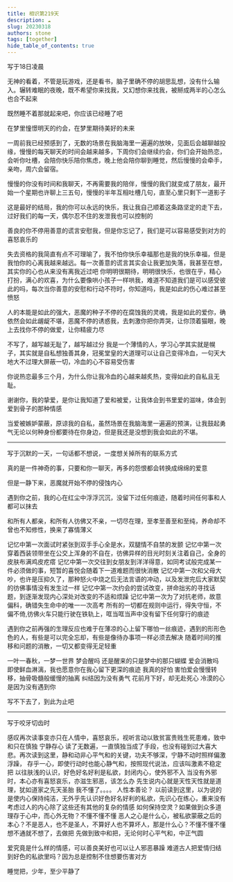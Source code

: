 ```yaml
---
title: 相识第219天
description: ☁️️
slug: 20230318
authors: stone
tags: [together]
hide_table_of_contents: true
---
```


写于18日凌晨

无神的看着，不管是玩游戏，还是看书，脑子里确不停的胡思乱想，没有什么输入。辗转难眠的夜晚，既不希望你来找我，又幻想你来找我，被掰成两半的心怎么也合不起来 

既然睡不着那就起来吧，你应该已经睡了吧

在梦里憧憬明天的约会，在梦里期待美好的未来

一周前我已经预感到了，无数的场景在我脑海里一遍遍的放映，见面后会越聊越投缘，慢慢的每天聊天的时间会越来越多，下周你们会继续约会，你们会开始热恋，会听你吐槽，会陪你快乐陪你焦虑，晚上他会陪你聊到睡觉，然后慢慢的会牵手，亲吻，周六会留宿。

慢慢的你没有时间和我聊天，不再需要我的陪伴，慢慢的我们就变成了朋友，最开始一个星期也许聊上三五句，慢慢的半年互相吐槽几句，直至心里只剩下一道影子

这是最好的结局，我的你可以永远的快乐，我让我自己顺着这条路坚定的走下去，过好我们的每一天，偶尔忍不住的发泄我也可以控制的

善良的你不停用善意的谎言安慰我，但是你忘记了，我们是可以容易感受到对方的喜怒哀乐的

失去资格的我简直有点不可理喻了，我不怕你快乐幸福那也是我的快乐幸福，但是我怕你的心离我越来越远。每一次善意的谎言其实会让我更加失落，我甚至在想，其实你的心也从来没有离我近过吧
你明明很期待，明明很快乐，也很在乎，精心打扮，满心的欢喜，为什么要像哄小孩子一样哄我，难道不知道我们是可以感受彼此的吗，每次当你善意的安慰和行动不符时，你知道吗，我是如此的伤心难过甚至愤怒

人的本能是如此的强大，恶魔的种子不停的在腐蚀我的灵魂，我是如此的爱你，确依然会如此龌龊不堪，恶魔不停的诱惑我，去刺激你把你弄哭，让你顶着猫眼，晚上去找你不停的做爱，让你精疲力尽

不写了，越写越无耻了，越写越过分
我是一个薄情的人，学习心学其实就是幌子，其实就是自私想独善其身，冠冕堂皇的大道理可以让自己变得冷血，一句天大地大不过理大屏蔽一切，冷血的心不容易受伤害

你说热恋最多三个月，为什么你让我冷血的心越来越炙热，变得如此的自私且无耻。

谢谢你，我的挚爱，是你让我知道了爱和被爱，让我体会到书里爱的滋味，体会到爱到骨子的那种情感

当爱被嫉妒蒙蔽，原谅我的自私，虽然场景在我脑海里一遍遍的预演，让我鼓起勇气无论以何种身份都要待在你身边，但是我还是没想到我会如此的不堪。

------------------

写于沉默的一天，一句话都不想说，一度想关掉所有的联系方式

真的是一件神奇的事，只要和你一聊天，再多的怨恨都会转换成绵绵的爱意

但是一静下来，恶魔就开始不停的侵蚀内心

遇到你之前，我的心在红尘中浮浮沉沉，没留下过任何痕迹，随着时间任何事和人都可以抹去

和所有人都亲，和所有人彷佛又不亲，一切尽在理，至孝至善至和至纯，养命却不曾也不知修性，换来了寡情薄义

记忆中第一次面试时紧张到双手手心全是水，双腿情不自禁的发颤
记忆中第一次穿着西装领带坐在公交上浑身的不自在，彷佛异样的目光时刻关注着自己，全身的皮肤布满鸡皮疙瘩
记忆中第一次交往到女朋友到洋洋得意，如同考试般完成某一件必须做的事，短暂的喜悦会随着下一道难题而很快消散
记忆中第一次和父母大吵，也许是压抑久了，那种怒火中烧之后无法言语的冲动，以及发泄完后大家默契的彷佛事情没有发生过一样
记忆中第一次约会的尝试改变，拼命拙劣的寻找话题，到逐渐发现内心深处对改变的不适和烦躁
记忆中第一次为了对抗老师，故意偏科，确错失生命中的唯一一次高考
所有的一切都在规则中运行，得失守恒，不偏不倚,彷佛火车只能行驶在铁轨上，哐当哐当声中没有留下任何穿行的痕迹

遇到你之前再强的生理反应也难于在薄凉的心上留下哪怕一丝痕迹，遇到的形形色色的人，有些是可以完全忘却，有些是像待办事项一样必须去解决
随着时间的推移和问题的消散，一切又都变得无足轻重

一叶一春秋，一梦一世界
梦会醒吗
还是醒来的只是梦中的那只蝴蝶
爱会消散吗
即使鲜血淋漓，我也愿意你在我心留下更深的痕迹
我真的好怕
害怕爱会慢慢转移，抽骨吸髓般缓慢的抽离
纠结因为没有勇气
花前月下好，却无赴死心
冷漠的心是因为没有遇到你

写不下去了，到此为止吧

---------------------------
写于咬牙切齿时

感叹再次读事变亦只在人情中，喜怒哀乐，视听言动以致贫富贵贱生死患难，致中和只在慎独
宁静存心
读了无数遍，一直慎独当成了手段，也没有碰到过大喜大悲。再次读到这里，静和动非心平气和的关键，功夫不够深，宁静不动时照样偏激浮躁， 存乎一心，即使行动时也能心静气和，按照现代说法，应该叫激素不稳定把
以往肤浅的认识，好色好名好利是私欲，封闭内心，使外邪不入
当没有外邪时，本心亦有喜怒哀乐，亦滋生邪恶，该怎么办
先生说内心就是天性天性就是道理，犹如道家之先天圣胎
我不懂了。。。。 人性本善论？
以前读到这里，以为说的是使内心保持纯洁，无外乎先认识好色好名好利的私欲，先识心在练心，重来没有考虑过人的内心除了这些还有其他的复杂的情感
如何保持空灵？如果做到众多道理存于心中，而心外无物？不懂不懂不懂
恶人之心是什么心，被私欲蒙蔽之后的本心？不是恶人，也不是圣人，不算好人也不算坏人，那是什么心？不懂不懂不懂
想不通就不想了，去做把
先做到致中和把，无论何时心平气和，中正气圆

爱究竟是什么样的情感，可以善良美好也可以让人邪恶暴躁
难道古人把爱情归结到好色的私欲里吗？因为总是控制不住想要伤害对方

睡觉把，少年，至少平静了
